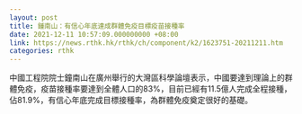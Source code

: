 ```yaml
---
layout: post
title: 鍾南山：有信心年底達成群體免疫目標疫苗接種率
date: 2021-12-11 10:57:09.000000000 +08:00
link: https://news.rthk.hk/rthk/ch/component/k2/1623751-20211211.htm
categories: rthk
---
```


中國工程院院士鐘南山在廣州舉行的大灣區科學論壇表示，中國要達到理論上的群體免疫，疫苗接種率要達到全體人口的83%，目前已經有11.5億人完成全程接種，佔81.9%，有信心年底完成目標接種率，為群體免疫奠定很好的基礎。
